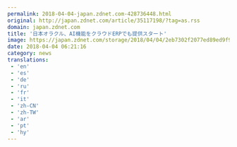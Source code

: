 ```yaml
---
permalink: 2018-04-04-japan.zdnet.com-428736448.html
original: http://japan.zdnet.com/article/35117198/?tag=as.rss
domain: japan.zdnet.com
title: '日本オラクル、AI機能をクラウドERPでも提供スタート'
image: https://japan.zdnet.com/storage/2018/04/04/2eb7302f2077ed89ed9f9ffaedfc1b65/ai_istock000051852286medium_640x480.jpg
date: 2018-04-04 06:21:16
category: news
translations: 
 - 'en'
 - 'es'
 - 'de'
 - 'ru'
 - 'fr'
 - 'it'
 - 'zh-CN'
 - 'zh-TW'
 - 'ar'
 - 'pt'
 - 'hy'
---
```


